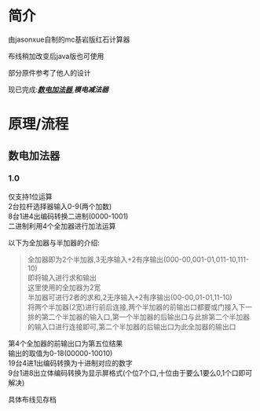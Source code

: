 # 简介
由jasonxue自制的mc基岩版红石计算器

布线稍加改变后java版也可使用

部分原件参考了他人的设计

现已完成:[***数电加法器***](https://github.com/jasonxue1/MCBE-Redstone-Calculator/edit/main/README.md#%E6%95%B0%E7%94%B5%E5%8A%A0%E6%B3%95%E5%99%A8),***模电减法器***
# 原理/流程
## 数电加法器
### 1.0
仅支持1位运算  
2台拉杆选择器输入0-9(两个加数)  
8台1进4出编码转换二进制(0000-1001)  
二进制利用4个全加器进行加法运算  

以下为全加器与半加器的介绍:
>全加器即为2个半加器,3无序输入+2有序输出(000-00,001-01,011-10,111-10)  
即将输入进行求和输出  
这里使用的全加器为2宽  
半加器可进行2者的求和,2无序输入+2有序输出(00-00,01-01,11-10)  
将两个半加器(2宽)进行前后连接,两个半加器的前输出口都要或门接入下一排的第二个半加器的输入口,第一个半加器的后输出口与此排第二个半加器的输入口进行连接即可,第二个半加器的后输出口为此全加器的输出口

第4个全加器的前输出口为第五位结果  
输出的取值为0-18(00000-10010)  
19台4进1出编码转换为十进制对应的数字  
9台1进8出立体编码转换为显示屏格式(个位7个口,十位由于要么1要么0,1个口即可解决)  

具体布线见存档

